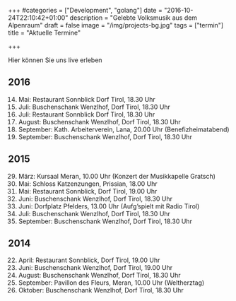 +++
#categories = ["Development", "golang"]
date = "2016-10-24T22:10:42+01:00"
description = "Gelebte Volksmusik aus dem Alpenraum"
draft = false
image = "/img/projects-bg.jpg"
tags = ["termin"]
title = "Aktuelle Termine"

+++

Hier können Sie uns live erleben

## 2016

14. Mai: Restaurant Sonnblick Dorf Tirol, 18.30 Uhr
3. Juli: Buschenschank Wenzlhof, Dorf Tirol, 18.30 Uhr
31. Juli: Restaurant Sonnblick Dorf Tirol, 18.30 Uhr
14. August: Buschenschank Wenzlhof, Dorf Tirol, 18.30 Uhr
10. September: Kath. Arbeiterverein, Lana, 20.00 Uhr (Benefizheimatabend)
18. September: Buschenschank Wenzlhof, Dorf Tirol, 18.30 Uhr

## 2015

29. März: Kursaal Meran, 10.00 Uhr (Konzert der Musikkapelle Gratsch)
7. Mai: Schloss Katzenzungen, Prissian, 18.00 Uhr
17. Mai: Restaurant Sonnblick, Dorf Tirol, 19.00 Uhr
14. Juni: Buschenschank Wenzlhof, Dorf Tirol, 18.30 Uhr
21. Juni: Dorfplatz Pfelders, 13.00 Uhr (Aufg’spielt mit Radio Tirol)
12. Juli: Buschenschank Wenzlhof, Dorf Tirol, 18.30 Uhr
13. September: Buschenschank Wenzlhof, Dorf Tirol, 18.30 Uhr


## 2014

22. April: Restaurant Sonnblick, Dorf Tirol, 19.00 Uhr
15. Juni: Buschenschank Wenzlhof, Dorf Tirol, 19.00 Uhr
2. August: Buschenschank Wenzlhof, Dorf Tirol, 18.30 Uhr
28. September: Pavillon des Fleurs, Meran, 10.00 Uhr (Weltherztag)
12. Oktober: Buschenschank Wenzlhof, Dorf Tirol, 18.30 Uhr
